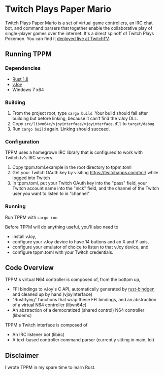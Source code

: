 # Twitch Plays Paper Mario
Twitch Plays Paper Mario is a set of virtual game controllers, an IRC chat bot, and command parsers that together enable the collaborative play of single-player games over the internet. It's a direct spinoff of Twitch Plays Pokemon. You can find it [deployed live at TwitchTV](http://www.twitch.tv/twitchplayspapermario).

## Running TPPM
### Dependencies
* [Rust 1.8](https://www.rust-lang.org)
* [vJoy](http://vjoystick.sourceforge.net/site/)
* Windows 7 x64

### Building
1. From the project root, type `cargo build`. Your build should fail after building but before linking, because it can't find the vJoy DLL.
2. Copy `src/libvn64c/vjoyinterface/vjoyinterface.dll` to `target/debug`
3. Run `cargo build` again. Linking should succeed.

### Configuration
TPPM uses a homegrown IRC library that is configured to work with Twitch.tv's IRC servers.
1. Copy tppm.toml.example in the root directory to tppm.toml
2. Get your Twitch OAuth key by visiting https://twitchapps.com/tmi/ while logged into Twitch
3. In tppm.toml, put your Twitch OAuth key into the "pass" field, your Twitch account name into the "nick" field, and the channel of the Twitch user you want to listen to in "channel"

### Running
Run TPPM with `cargo run`.

Before TPPM will do anything useful, you'll also need to
* install vJoy,
* configure your vJoy device to have 14 buttons and an X and Y axis,
* configure your emulator of choice to listen to that vJoy device, and
* configure tppm.toml with your Twitch credentials.

## Code Overview
TPPM's virtual N64 controller is composed of, from the bottom up,
* FFI bindings to vJoy's C API, automatically generated by [rust-bindgen](https://github.com/crabtw/rust-bindgen) and cleaned up by hand (vjoyinterface)
* "Rustifying" functions that wrap these FFI bindings, and an abstraction of a virtual N64 controller (libvn64c)
* An abstraction of a democratized (shared control) N64 controller (libdemc)

TPPM's Twitch interface is composed of
* An IRC listener bot (libirc)
* A text-based controller command parser (currently sitting in main, lol)

## Disclaimer
I wrote TPPM in my spare time to learn Rust.
